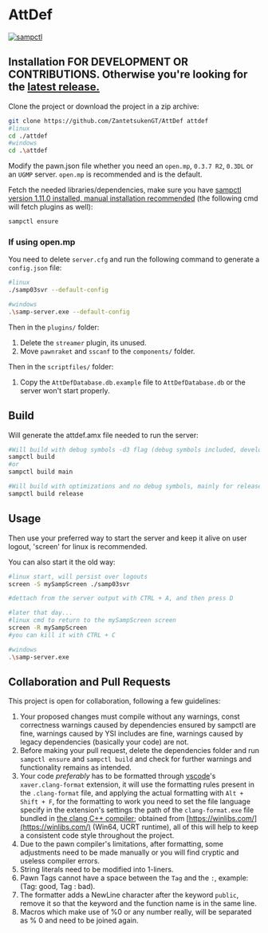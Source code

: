 # AttDef

[![sampctl](https://img.shields.io/badge/sampctl-AttDef-2f2f2f.svg?style=for-the-badge)](https://github.com/ZantetsukenGT/AttDef)

<!--
* Follow [Semantic Versioning](https://semver.org/)
-->

## Installation FOR DEVELOPMENT OR CONTRIBUTIONS. Otherwise you're looking for the [latest release.](https://github.com/ZantetsukenGT/AttDef/releases/latest)

Clone the project or download the project in a zip archive:

```bash
git clone https://github.com/ZantetsukenGT/AttDef attdef
#linux
cd ./attdef
#windows
cd .\attdef
```

Modify the pawn.json file whether you need an `open.mp`, `0.3.7 R2`, `0.3DL` or an `UGMP` server. `open.mp` is recommended and is the default.

Fetch the needed libraries/dependencies, make sure you have [sampctl version 1.11.0 installed, manual installation recommended](https://github.com/Southclaws/sampctl/wiki/Windows#installing-manually) (the following cmd will fetch plugins as well):

```bash
sampctl ensure
```

### If using open.mp

You need to delete `server.cfg` and run the following command to generate a `config.json` file:

```bash
#linux
./samp03svr --default-config

#windows
.\samp-server.exe --default-config
```

Then in the `plugins/` folder:

1. Delete the `streamer` plugin, its unused.
2. Move `pawnraket` and `sscanf` to the `components/` folder.

Then in the `scriptfiles/` folder:

1. Copy the `AttDefDatabase.db.example` file to `AttDefDatabase.db` or the server won't start properly.

## Build

Will generate the attdef.amx file needed to run the server:

```bash
#Will build with debug symbols -d3 flag (debug symbols included, development and for crashdetect to output useful info)
sampctl build
#or
sampctl build main
```

```bash
#Will build with optimizations and no debug symbols, mainly for release builds
sampctl build release
```

## Usage

Then use your preferred way to start the server and keep it alive on user logout, 'screen' for linux is recommended.

You can also start it the old way:

```bash
#linux start, will persist over logouts
screen -S mySampScreen ./samp03svr

#dettach from the server output with CTRL + A, and then press D 

#later that day...
#linux cmd to return to the mySampScreen screen
screen -R mySampScreen
#you can kill it with CTRL + C

#windows
.\samp-server.exe
```


## Collaboration and Pull Requests

This project is open for collaboration, following a few guidelines:

1. Your proposed changes must compile without any warnings, const correctness warnings caused by dependencies ensured by sampctl are fine, warnings caused by YSI includes are fine, warnings caused by legacy dependencies (basically your code) are not.
2. Before making your pull request, delete the dependencies folder and run `sampctl ensure` and `sampctl build` and check for further warnings and functionality remains as intended.
3. Your code *preferably* has to be formatted through [vscode](https://code.visualstudio.com/)'s `xaver.clang-format` extension, it will use the formatting rules present in the `.clang-format` file, and applying the actual formatting with `Alt + Shift + F`, for the formatting to work you need to set the file language specify in the extension's settings the path of the `clang-format.exe` file bundled in [the clang C++ compiler](https://github.com/brechtsanders/winlibs_mingw/releases/download/12.2.0-14.0.6-10.0.0-ucrt-r2/winlibs-x86_64-posix-seh-gcc-12.2.0-llvm-14.0.6-mingw-w64ucrt-10.0.0-r2.7z); obtained from [https://winlibs.com/](https://winlibs.com/) (Win64, UCRT runtime), all of this will help to keep a consistent code style throughout the project.
4. Due to the pawn compiler's limitations, after formatting, some adjustments need to be made manually or you will find cryptic and useless compiler errors.
5. String literals need to be modified into 1-liners.
6. Pawn Tags cannot have a space between the `Tag` and the `:`, example: (Tag: good, Tag : bad).
7. The formatter adds a NewLine character after the keyword `public`, remove it so that the keyword and the function name is in the same line.
8. Macros which make use of %0 or any number really, will be separated as % 0 and need to be joined again.
